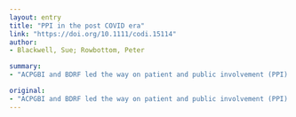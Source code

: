 ```yaml
---
layout: entry
title: "PPI in the post COVID era"
link: "https://doi.org/10.1111/codi.15114"
author:
- Blackwell, Sue; Rowbottom, Peter

summary:
- "ACPGBI and BDRF led the way on patient and public involvement (PPI) in colorectal research. The 2013-16 Delphi Games led to the integration of patients as key partners in research studies, as well as studies such as CIPHER and PREPARE ABC. Colorect research studies have been suspended due to the need for routine work to be reduced to focus resources on critical care. Several studies in the pipeline will resume."

original:
- "ACPGBI and BDRF led the way on patient and public involvement (PPI) in colorectal research with the 2013-16 Delphi Games, which led to the integration of patients as key partners in research studies, as well as studies such as CIPHER and PREPARE ABC. With the COVID-19 pandemic, we have seen the majority of colorectal research studies suspended, given the need for routine work to be reduced to focus resources on critical care. When we look to return to a new normal, these studies and others in the pipeline will resume."
---
```



